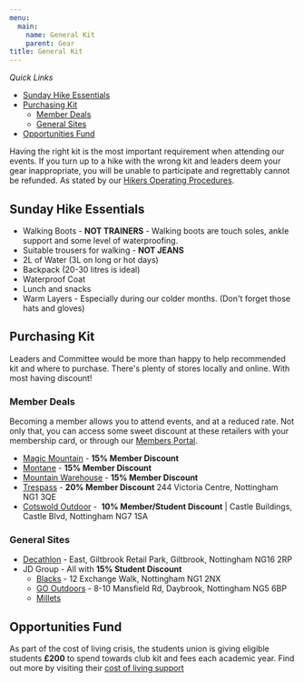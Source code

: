 ```yaml
---
menu:
  main:
    name: General Kit 
    parent: Gear
title: General Kit
---
```


*Quick Links*
- [Sunday Hike Essentials](#sunday-hike-essentials)
- [Purchasing Kit](#purchasing-kit)
  - [Member Deals](#member-deals)
  - [General Sites](#general-sites)
- [Opportunities Fund](#opportunities-fund)

Having the right kit is the most important requirement when attending our events. If you turn up to a hike with the wrong kit and leaders deem your gear inappropriate, you will be unable to participate and regrettably cannot be refunded. As stated by our [Hikers Operating Procedures](/hop). 
## Sunday Hike Essentials
- Walking Boots - **NOT TRAINERS** - Walking boots are touch soles, ankle support and some level of waterproofing. 
- Suitable trousers for walking - **NOT JEANS**
- 2L of Water (3L on long or hot days)
- Backpack (20-30 litres is ideal)
- Waterproof Coat 
- Lunch and snacks
- Warm Layers - Especially during our colder months. (Don't forget those hats and gloves)

## Purchasing Kit
Leaders and Committee would be more than happy to help recommended kit and where to purchase. There's plenty of stores locally and online. With most having discount!
### Member Deals
Becoming a member allows you to attend events, and at a reduced rate. Not only that, you can access some sweet discount at these retailers with your membership card, or through our [Members Portal](https://member.ramsoc.co.uk).
- [Magic Mountain](https://www.magic-mountain.co.uk/) - **15% Member Discount**
- [Montane](https://montane.com/) - **15% Member Discount**
- [Mountain Warehouse](https://www.mountainwarehouse.com/) - **15% Member Discount**
- [Trespass](https://www.trespass.com/) - **20% Member Discount** 244 Victoria Centre, Nottingham NG1 3QE
- [Cotswold Outdoor](https://www.cotswoldoutdoor.com/) -  **10% Member/Student Discount** | Castle Buildings, Castle Blvd, Nottingham NG7 1SA
### General Sites
- [Decathlon](https://www.decathlon.co.uk/) - East, Giltbrook Retail Park, Giltbrook, Nottingham NG16 2RP
- JD Group - All with **15% Student Discount**
	- [Blacks](https://www.blacks.co.uk/) - 12 Exchange Walk, Nottingham NG1 2NX
	- [GO Outdoors](https://www.gooutdoors.co.uk/) - 8-10 Mansfield Rd, Daybrook, Nottingham NG5 6BP
	- [Millets](https://www.millets.co.uk/)

## Opportunities Fund
As part of the cost of living crisis, the students union is giving eligible students **£200** to spend towards club kit and fees each academic year. Find out more by visiting their [cost of living support](https://su.nottingham.ac.uk/activities/opportunities-fund)